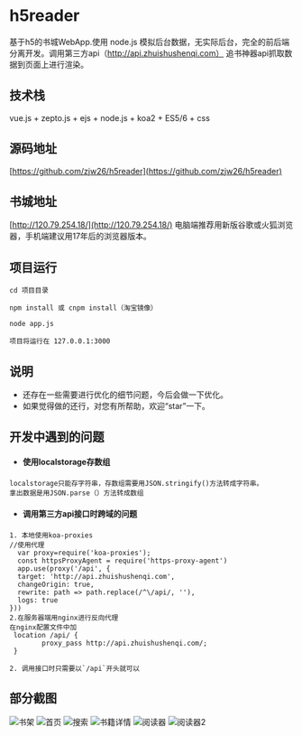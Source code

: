 # h5reader
基于h5的书城WebApp.使用 node.js 模拟后台数据，无实际后台，完全的前后端分离开发。调用第三方api（http://api.zhuishushenqi.com） 追书神器api抓取数据到页面上进行渲染。

## 技术栈
vue.js + zepto.js + ejs +  node.js + koa2 + ES5/6 + css

## 源码地址
[https://github.com/zjw26/h5reader](https://github.com/zjw26/h5reader) 

## 书城地址
[http://120.79.254.18/](http://120.79.254.18/) 
电脑端推荐用新版谷歌或火狐浏览器，手机端建议用17年后的浏览器版本。


## 项目运行

```   
cd 项目目录

npm install 或 cnpm install（淘宝镜像）

node app.js

项目将运行在 127.0.0.1:3000
```

## 说明

- 还存在一些需要进行优化的细节问题，今后会做一下优化。
- 如果觉得做的还行，对您有所帮助，欢迎“star”一下。

## 开发中遇到的问题


- #### 使用localstorage存数组
```
localstorage只能存字符串，存数组需要用JSON.stringify()方法转成字符串。
拿出数据是用JSON.parse（）方法转成数组
```
    
- #### 调用第三方api接口时跨域的问题
```
1. 本地使用koa-proxies
//使用代理
  var proxy=require('koa-proxies');
  const httpsProxyAgent = require('https-proxy-agent')  
  app.use(proxy('/api', {
  target: 'http://api.zhuishushenqi.com',    
  changeOrigin: true,
  rewrite: path => path.replace(/^\/api/, ''),
  logs: true
}))
2.在服务器端用nginx进行反向代理
在nginx配置文件中加
 location /api/ {
        proxy_pass http://api.zhuishushenqi.com/;
 }

2. 调用接口时只需要以`/api`开头就可以
```
        

## 部分截图


![书架](https://github.com/zjw26/h5reader/blob/master/static/img/shelf.png)
![首页](https://github.com/zjw26/h5reader/blob/master/static/img/index.png)
![搜索](https://github.com/zjw26/h5reader/blob/master/static/img/search.png)
![书籍详情](https://github.com/zjw26/h5reader/blob/master/static/img/bookInfo.png)
![阅读器](https://github.com/zjw26/h5reader/blob/master/static/img/reader.png)
![阅读器2](https://github.com/zjw26/h5reader/blob/master/static/img/reader2.png)




















